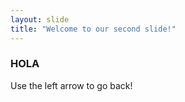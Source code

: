 ```yaml
---
layout: slide
title: "Welcome to our second slide!"
---
```

### HOLA
Use the left arrow to go back!

